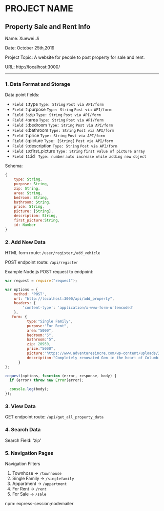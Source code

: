 
# PROJECT NAME
Property Sale and Rent Info
---

Name: Xuewei Ji

Date: October 25th,2019

Project Topic: A website for people to post property for sale and rent.

URL: http://localhost:3000/

---


### 1. Data Format and Storage

Data point fields:

- `Field 1`:type           `Type: String`   `Post via API/form` 
- `Field 2`:purpose        `Type: String`   `Post via API/form` 
- `Field 3`:zip            `Type: String`   `Post via API/form` 
- `Field 4`:area           `Type: String`   `Post via API/form` 
- `Field 5`:bedroom        `Type: String`   `Post via API/form` 
- `Field 6`:bathroom       `Type: String`   `Post via API/form` 
- `Field 7`:price          `Type: String`   `Post via API/form` 
- `Field 8`:picture        `Type: [String]` `Post via API/form` 
- `Field 9`:description    `Type: String`   `Post via API/form` 
- `Field 10`:first_picture `Type: String`   `first value of picture array` 
- `Field 11`:id           ` Type: number`   `auto increase while adding new object` 

Schema: 
```javascript
{
    type: String,
    purpose: String,
    zip: String,
    area: String,
    bedroom: String,
    bathroom: String,
    price: String, 
    picture: [String],
    description: String,
    first_picture:String,
    id: Number
}
```


### 2. Add New Data

HTML form route: `/user/register`,`/add_vehicle`

POST endpoint route: `/api/register`

Example Node.js POST request to endpoint: 
```javascript
var request = require("request");

var options = { 
    method: 'POST',
    url: "http://localhost:3000/api/add_property",
    headers: { 
        'content-type': 'application/x-www-form-urlencoded' 
    },
   form: {
          type:"Single Family",
          purpose:"For Rent",
          area:"5000",
          bedroom:"5",
          bathroom:"5",
          zip: 20950,
          price:"5000",
          picture:"https://www.adventuresincre.com/wp-content/uploads/2018/09/architecture-clouds-daylight-259588-e1537911534698-495x400.jpg,https://www.rockhavenga.com/wp-content/uploads/2018/12/Winter-Sale-Heights-Grant-Park.jpg,http://www.wheredoyoudwell.com/wp-content/uploads/2018/02/A-1.jpg,https://catalinadesign.com/wp-content/uploads/2016/05/Single-Family-Master-Bedroom-Design-Trends.jpg",
          description:"Completely renovated Gem in the heart of Columbia. This house has it ALL - New Paint through out the house, Modern upgraded kitchen with Quartz countertops and New Stainless steel appliances, New recess lights throughout the house. New Hardwood floor throughout the house, new laminate floor in the basement. New Carpet in all bedrooms. New HVAC, hot water, furnace, and windows. This house is truly a MOVE-IN Ready house. Show and bring all Offers."
      }
};

request(options, function (error, response, body) {
  if (error) throw new Error(error);

  console.log(body);
});
```

### 3. View Data

GET endpoint route: `/api/get_all_property_data`

### 4. Search Data

Search Field: 'zip'

### 5. Navigation Pages

Navigation Filters
1. Townhose -> `/townhouse`
2. Single Family -> `/singlefamily`
3. Appartment -> `/appartment`
4. For Rent -> `/rent`
5. For Sale -> `/sale`

npm: express-session;nodemailer